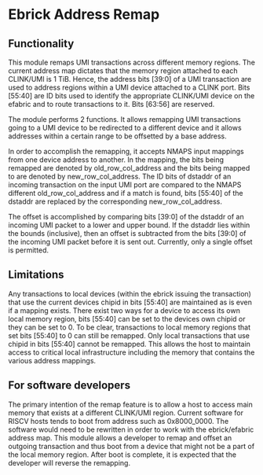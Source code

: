 # Ebrick Address Remap

## Functionality
This module remaps UMI transactions across different memory regions. The current address map dictates that the memory region attached to each CLINK/UMI is 1 TiB. Hence, the address bits [39:0] of a UMI transaction are used to address regions within a UMI device attached to a CLINK port. Bits [55:40] are ID bits used to identify the appropriate CLINK/UMI device on the efabric and to route transactions to it. Bits [63:56] are reserved.

The module performs 2 functions. It allows remapping UMI transactions going to a UMI device to be redirected to a different device and it allows addresses within a certain range to be offsetted by a base address.

In order to accomplish the remapping, it accepts NMAPS input mappings from one device address to another. In the mapping, the bits being remapped are denoted by old_row_col_address and the bits being mapped to are denoted by new_row_col_address. The ID bits of dstaddr of an incoming transaction on the input UMI port are compared to the NMAPS different old_row_col_address and if a match is found, bits [55:40] of the dstaddr are replaced by the corresponding new_row_col_address.

The offset is accomplished by comparing bits [39:0] of the dstaddr of an incoming UMI packet to a lower and upper bound. If the dstaddr lies within the bounds (inclusive), then an offset is subtracted from the bits [39:0] of the incoming UMI packet before it is sent out. Currently, only a single offset is permitted.

## Limitations
Any transactions to local devices (within the ebrick issuing the transaction) that use the current devices chipid in bits [55:40] are maintained as is even if a mapping exists. There exist two ways for a device to access its own local memory region, bits [55:40] can be set to the devices own chipid or they can be set to 0. To be clear, transactions to local memory regions that set bits [55:40] to 0 can still be remapped. Only local transactions that use chipid in bits [55:40] cannot be remapped. This allows the host to maintain access to critical local infrastructure including the memory that contains the various address mappings.

## For software developers
The primary intention of the remap feature is to allow a host to access main memory that exists at a different CLINK/UMI region. Current software for RISCV hosts tends to boot from address such as 0x8000_0000. The software would need to be rewritten in order to work with the ebrick/efabric address map. This module allows a developer to remap and offset an outgoing transaction and thus boot from a device that might not be a part of the local memory region. After boot is complete, it is expected that the developer will reverse the remapping.
